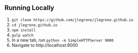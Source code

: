 ## Running Locally
1. `git clone https://github.com/jlegrone/jlegrone.github.io`
2. `cd jlegrone.github.io`
3. `npm install`
4. `gulp watch`
5. In a new tab, run `python -m SimpleHTTPServer 9000`
6. Navigate to http://localhost:9000
